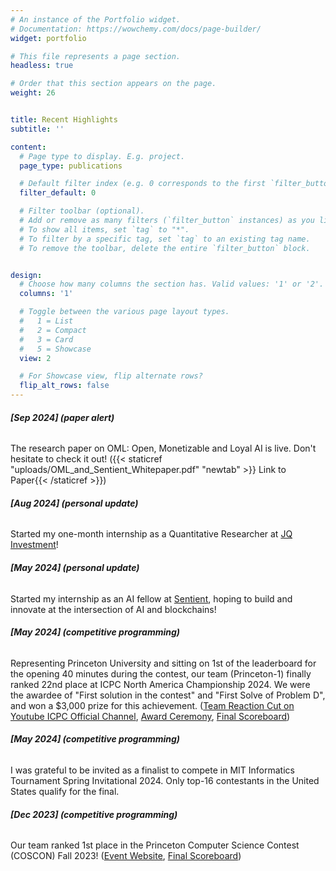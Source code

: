 ```yaml
---
# An instance of the Portfolio widget.
# Documentation: https://wowchemy.com/docs/page-builder/
widget: portfolio

# This file represents a page section.
headless: true

# Order that this section appears on the page.
weight: 26


title: Recent Highlights
subtitle: ''

content:
  # Page type to display. E.g. project.
  page_type: publications

  # Default filter index (e.g. 0 corresponds to the first `filter_button` instance below).
  filter_default: 0

  # Filter toolbar (optional).
  # Add or remove as many filters (`filter_button` instances) as you like.
  # To show all items, set `tag` to "*".
  # To filter by a specific tag, set `tag` to an existing tag name.
  # To remove the toolbar, delete the entire `filter_button` block.


design:
  # Choose how many columns the section has. Valid values: '1' or '2'.
  columns: '1'

  # Toggle between the various page layout types.
  #   1 = List
  #   2 = Compact
  #   3 = Card
  #   5 = Showcase
  view: 2

  # For Showcase view, flip alternate rows?
  flip_alt_rows: false
---
```

###### **[Sep 2024] (paper alert)**
The research paper on OML: Open, Monetizable and Loyal AI is live. Don't hesitate to check it out! ({{< staticref "uploads/OML_and_Sentient_Whitepaper.pdf" "newtab" >}} Link to Paper{{< /staticref >}})

###### **[Aug 2024] (personal update)**

Started my one-month internship as a Quantitative Researcher at [JQ Investment](https://www.linkedin.com/company/jq-investments)! 

###### **[May 2024] (personal update)**

Started my internship as an AI fellow at [Sentient](https://twitter.com/sentient_agi), hoping to build and innovate at the intersection of AI and blockchains!


###### **[May 2024] (competitive programming)**

Representing Princeton University and sitting on 1st of the leaderboard for the opening 40 minutes during the contest, our team (Princeton-1) finally ranked 22nd place at ICPC North America Championship 2024. We were the awardee of "First solution in the contest" and "First Solve of Problem D", and won a $3,000 prize for this achievement. ([Team Reaction Cut on Youtube ICPC Official Channel](https://www.youtube.com/watch?v=84Zfi-4Kpg0), [Award Ceremony](https://www.youtube.com/watch?v=1YmSAfRicsw), [Final Scoreboard](https://image.icpc.global/nac2024/scoreboard/index.html))

###### **[May 2024] (competitive programming)**

I was grateful to be invited as a finalist to compete in MIT Informatics Tournament Spring Invitational 2024. Only top-16 contestants in the United States qualify for the final.

###### **[Dec 2023] (competitive programming)**

Our team ranked 1st place in the Princeton Computer Science Contest (COSCON) Fall 2023! ([Event Website](https://princetonacm.github.io/coscon/), [Final Scoreboard](https://princetonacm.github.io/coscon/leaderboard))
    